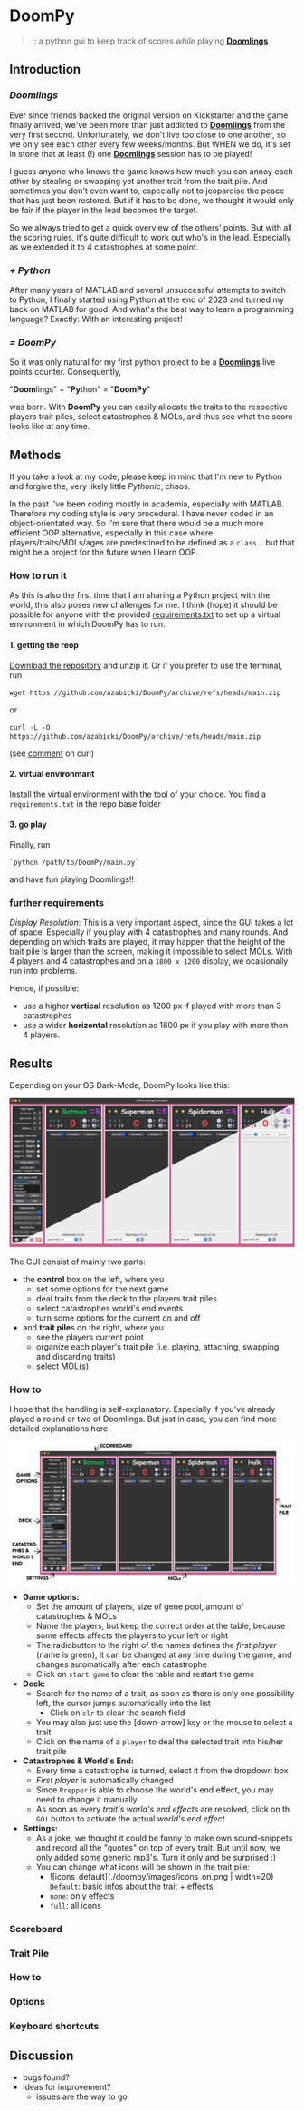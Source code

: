 # DoomPy

>:: a python gui to keep track of scores _while_ playing [**Doomlings**](https://doomlings.com/)


## Introduction

### _Doomlings_
Ever since friends backed the original version on Kickstarter and the game finally arrived, we've been more than just addicted to [**Doomlings**](https://doomlings.com/) from the very first second. Unfortunately, we don't live too close to one another, so we only see each other every few weeks/months. But WHEN we do, it's set in stone that at least (!) one [**Doomlings**](https://doomlings.com/) session has to be played!

I guess anyone who knows the game knows how much you can annoy each other by stealing or swapping yet another trait from the trait pile. And sometimes you don't even want to, especially not to jeopardise the peace that has just been restored. But if it has to be done, we thought it would only be fair if the player in the lead becomes the target. 

So we always tried to get a quick overview of the others' points. But with all the scoring rules, it's quite difficult to work out who's in the lead. Especially as we extended it to 4 catastrophes at some point.

### _+ Python_

After many years of MATLAB and several unsuccessful attempts to switch to Python, I finally started using Python at the end of 2023 and turned my back on MATLAB for good. And what's the best way to learn a programming language? Exactly: With an interesting project! 

### _= DoomPy_

So it was only natural for my first python project to be a [**Doomlings**](https://doomlings.com/) live points counter. Consequently,

"**Doom**lings" + "**Py**thon" = "**DoomPy**" 

was born. With **DoomPy** you can easily allocate the traits to the respective players trait piles, select catastrophes & MOLs, and thus see what the score looks like at any time.

## Methods

If you take a look at my code, please keep in mind that I'm new to Python and forgive the, very likely little _Pythonic_, chaos.

In the past I've been coding mostly in academia, especially with MATLAB. Therefore my coding style is very procedural. I have never coded in an object-orientated way. So I'm sure that there would be a much more efficient OOP alternative, especially in this case where players/traits/MOLs/ages are predestined to be defined as a `class`... but that might be a project for the future when I learn OOP.

### How to run it

As this is also the first time that I am sharing a Python project with the world, this also poses new challenges for me. 
I think (hope) it should be possible for anyone with the provided [requirements.txt](./requirements.txt) to set up a virtual environment in which DoomPy has to run.

#### 1. getting the reop

[Download the repository][zip] and unzip it. Or if you prefer to use the terminal, run


    wget https://github.com/azabicki/DoomPy/archive/refs/heads/main.zip  

or 

    curl -L -O https://github.com/azabicki/DoomPy/archive/refs/heads/main.zip

(see [comment](https://askubuntu.com/questions/939830/how-to-download-a-github-repo-as-zip-using-command-line/1236771#comment2125069_1236771) on curl)

#### 2. virtual environmant

Install the virtual environment with the tool of your choice. You find a `requirements.txt` in the repo base folder

#### 3. go play

Finally, run 

    `python /path/to/DoomPy/main.py`

and have fun playing Doomlings!!

### further requirements

_Display Resolution_: This is a very important aspect, since the GUI takes a lot of space. Especially if you play with 4 catastrophes and many rounds. And depending on which traits are played, it may happen that the height of the trait pile is larger than the screen, making it impossible to select MOLs. With 4 players and 4 catastrophes and on a `1800 x 1200` display, we ocasionally run into problems.

Hence, if possible:

 - use a higher **vertical** resolution as 1200 px if played with more than 3 catastrophes 
 - use a wider **horizontal** resolution as 1800 px if you play with more then 4 players. 


## Results

Depending on your OS Dark-Mode, DoomPy looks like this:

![GUI](misc/gui.jpg)

The GUI consist of mainly two parts:

- the **control** box on the left, where you
  - set some options for the next game
  - deal traits from the deck to the players trait piles
  - select catastrophes world's end events
  - turn some options for the current on and off  
- and **trait pile**s on the right, where you 
  - see the players current point
  - organize each player's trait pile (i.e. playing, attaching, swapping and discarding traits)
  - select MOL(s)

### How to

I hope that the handling is self-explanatory. Especially if you've already played a round or two of Doomlings. But just in case, you can find more detailed explanations here.

![GUI_with_Controls](misc/how_to.jpg)

- **Game options:**
  - Set the amount of players, size of gene pool, amount of catastrophes & MOLs
  - Name the players, but keep the correct order at the table, because some effects affects the players to your left or right
  - The radiobutton to the right of the names defines the _first player_ (name is green), it can be changed at any time during the game, and changes automatically after each catastrophe
  - Click on `start game` to clear the table and restart the game
- **Deck:**
  - Search for the name of a trait, as soon as there is only one possibility left, the cursor jumps automatically into the list
    - Click on `clr` to clear the search field
  - You may also just use the [down-arrow] key or the mouse to select a trait
  - Click on the name of a `player` to deal the selected trait into his/her trait pile
- **Catastrophes & World's End:**
  - Every time a catastrophe is turned, select it from the dropdown box
  - _First player_ is automatically changed
  - Since `Prepper` is able to choose the world's end effect, you may need to change it manually
  - As soon as every _trait's world's end effects_ are resolved, click on th `GO!` button to activate the actual _world's end effect_
- **Settings:**
  - As a joke, we thought it could be funny to make own sound-snippets and record all the "quotes" on top of every trait. But until now, we only added some generic mp3's. Turn it only and be surprised :)
  - You can change what icons will be shown in the trait pile:
    - ![icons_default](./doompy/images/icons_on.png | width=20) `Default`: basic infos about the trait + effects
    - `none`: only effects
    - `full`: all icons



### Scoreboard

### Trait Pile

### How to
 

### Options


### Keyboard shortcuts


## Discussion

- bugs found? 
- ideas for improvement?
  - issues are the way to go


[zip]: https://github.com/azabicki/DoomPy/archive/refs/heads/main.zip